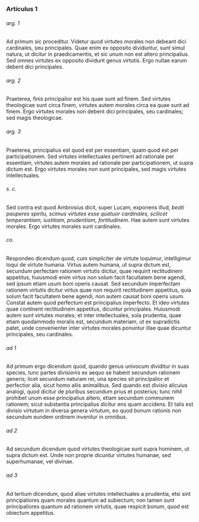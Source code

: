 ### Articulus 1

###### arg. 1
Ad primum sic proceditur. Videtur quod virtutes morales non debeant dici cardinales, seu principales. Quae enim ex opposito dividuntur, sunt simul natura, ut dicitur in praedicamentis, et sic unum non est altero principalius. Sed omnes virtutes ex opposito dividunt genus virtutis. Ergo nullae earum debent dici principales.

###### arg. 2
Praeterea, finis principalior est his quae sunt ad finem. Sed virtutes theologicae sunt circa finem, virtutes autem morales circa ea quae sunt ad finem. Ergo virtutes morales non debent dici principales, seu cardinales; sed magis theologicae.

###### arg. 3
Praeterea, principalius est quod est per essentiam, quam quod est per participationem. Sed virtutes intellectuales pertinent ad rationale per essentiam, virtutes autem morales ad rationale per participationem, ut supra dictum est. Ergo virtutes morales non sunt principales, sed magis virtutes intellectuales.

###### s. c.
Sed contra est quod Ambrosius dicit, super Lucam, exponens illud, *beati pauperes spiritu, scimus virtutes esse quatuor cardinales, scilicet temperantiam, iustitiam, prudentiam, fortitudinem*. Hae autem sunt virtutes morales. Ergo virtutes morales sunt cardinales.

###### co.
Respondeo dicendum quod, cum simpliciter de virtute loquimur, intelligimur loqui de virtute humana. Virtus autem humana, ut supra dictum est, secundum perfectam rationem virtutis dicitur, quae requirit rectitudinem appetitus, huiusmodi enim virtus non solum facit facultatem bene agendi, sed ipsum etiam usum boni operis causat. Sed secundum imperfectam rationem virtutis dicitur virtus quae non requirit rectitudinem appetitus, quia solum facit facultatem bene agendi, non autem causat boni operis usum. Constat autem quod perfectum est principalius imperfecto. Et ideo virtutes quae continent rectitudinem appetitus, dicuntur principales. Huiusmodi autem sunt virtutes morales; et inter intellectuales, sola prudentia, quae etiam quodammodo moralis est, secundum materiam, ut ex supradictis patet, unde convenienter inter virtutes morales ponuntur illae quae dicuntur principales, seu cardinales.

###### ad 1
Ad primum ergo dicendum quod, quando genus univocum dividitur in suas species, tunc partes divisionis ex aequo se habent secundum rationem generis; licet secundum naturam rei, una species sit principalior et perfectior alia, sicut homo aliis animalibus. Sed quando est divisio alicuius analogi, quod dicitur de pluribus secundum prius et posterius; tunc nihil prohibet unum esse principalius altero, etiam secundum communem rationem; sicut substantia principalius dicitur ens quam accidens. Et talis est divisio virtutum in diversa genera virtutum, eo quod bonum rationis non secundum eundem ordinem invenitur in omnibus.

###### ad 2
Ad secundum dicendum quod virtutes theologicae sunt supra hominem, ut supra dictum est. Unde non proprie dicuntur virtutes humanae, sed superhumanae, vel divinae.

###### ad 3
Ad tertium dicendum, quod aliae virtutes intellectuales a prudentia, etsi sint principaliores quam morales quantum ad subiectum; non tamen sunt principaliores quantum ad rationem virtutis, quae respicit bonum, quod est obiectum appetitus.

